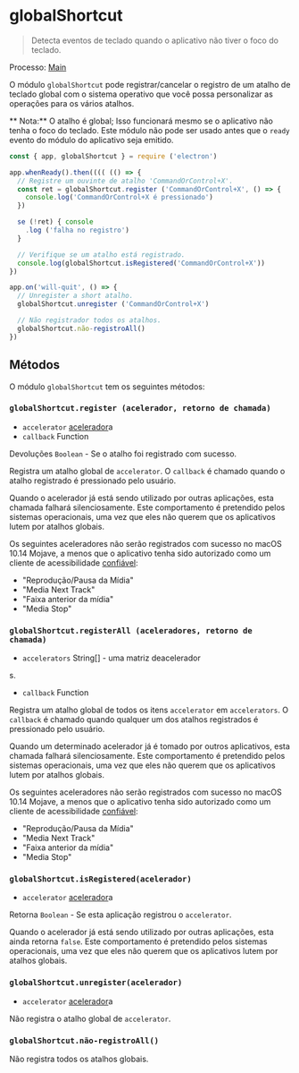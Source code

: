 # globalShortcut

> Detecta eventos de teclado quando o aplicativo não tiver o foco do teclado.

Processo: [Main](../glossary.md#main-process)

O módulo `globalShortcut` pode registrar/cancelar o registro de um atalho de teclado global com o sistema operativo que você possa personalizar as operações para os vários atalhos.

** Nota:** O atalho é global; Isso funcionará mesmo se o aplicativo não tenha o foco do teclado. Este módulo não pode ser usado antes que o `ready` evento do módulo do aplicativo seja emitido.

```javascript
const { app, globalShortcut } = require ('electron')

app.whenReady().then(((( (() => {
  // Registre um ouvinte de atalho 'CommandOrControl+X'.
  const ret = globalShortcut.register ('CommandOrControl+X', () => {
    console.log('CommandOrControl+X é pressionado')
  })

  se (!ret) { console
    .log ('falha no registro')
  }

  // Verifique se um atalho está registrado.
  console.log(globalShortcut.isRegistered('CommandOrControl+X'))
})

app.on('will-quit', () => {
  // Unregister a short atalho.
  globalShortcut.unregister ('CommandOrControl+X')

  // Não registrador todos os atalhos.
  globalShortcut.não-registroAll()
})
```

## Métodos

O módulo `globalShortcut` tem os seguintes métodos:

### `globalShortcut.register (acelerador, retorno de chamada)`

* `accelerator` [acelerador](accelerator.md)a
* `callback` Function

Devoluções `Boolean` - Se o atalho foi registrado com sucesso.

Registra um atalho global de `accelerator`. O `callback` é chamado quando o atalho registrado é pressionado pelo usuário.

Quando o acelerador já está sendo utilizado por outras aplicações, esta chamada falhará silenciosamente. Este comportamento é pretendido pelos sistemas operacionais, uma vez que eles não querem que os aplicativos lutem por atalhos globais.

Os seguintes aceleradores não serão registrados com sucesso no macOS 10.14 Mojave, a menos que o aplicativo tenha sido autorizado como um cliente de acessibilidade [confiável](https://developer.apple.com/library/archive/documentation/Accessibility/Conceptual/AccessibilityMacOSX/OSXAXTestingApps.html):

* "Reprodução/Pausa da Mídia"
* "Media Next Track"
* "Faixa anterior da mídia"
* "Media Stop"

### `globalShortcut.registerAll (aceleradores, retorno de chamada)`

* `accelerators` String[] - uma matriz de</a>acelerador

s.</li> 
  
  * `callback` Function</ul> 

Registra um atalho global de todos os itens `accelerator` em `accelerators`. O `callback` é chamado quando qualquer um dos atalhos registrados é pressionado pelo usuário.

Quando um determinado acelerador já é tomado por outros aplicativos, esta chamada falhará silenciosamente. Este comportamento é pretendido pelos sistemas operacionais, uma vez que eles não querem que os aplicativos lutem por atalhos globais.

Os seguintes aceleradores não serão registrados com sucesso no macOS 10.14 Mojave, a menos que o aplicativo tenha sido autorizado como um cliente de acessibilidade [confiável](https://developer.apple.com/library/archive/documentation/Accessibility/Conceptual/AccessibilityMacOSX/OSXAXTestingApps.html):

* "Reprodução/Pausa da Mídia"
* "Media Next Track"
* "Faixa anterior da mídia"
* "Media Stop"



### `globalShortcut.isRegistered(acelerador)`

* `accelerator` [acelerador](accelerator.md)a

Retorna `Boolean` - Se esta aplicação registrou o `accelerator`.

Quando o acelerador já está sendo utilizado por outras aplicações, esta ainda retorna `false`. Este comportamento é pretendido pelos sistemas operacionais, uma vez que eles não querem que os aplicativos lutem por atalhos globais.



### `globalShortcut.unregister(acelerador)`

* `accelerator` [acelerador](accelerator.md)a

Não registra o atalho global de `accelerator`.



### `globalShortcut.não-registroAll()`

Não registra todos os atalhos globais.
